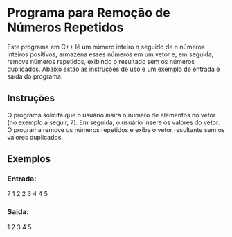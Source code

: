 # Programa para Remoção de Números Repetidos


Este programa em C++ lê um número inteiro n seguido de n números inteiros positivos, armazena esses números em um vetor e, em seguida, remove números repetidos, exibindo o resultado sem os números duplicados. Abaixo estão as instruções de uso e um exemplo de entrada e saída do programa.

## Instruções

O programa solicita que o usuário insira o número de elementos no vetor (no exemplo a seguir, 7).
Em seguida, o usuário insere os valores do vetor.
O programa remove os números repetidos e exibe o vetor resultante sem os valores duplicados.

## Exemplos

### Entrada:

7
1 2 2 3 4 4 5


### Saida:

1 2 3 4 5
